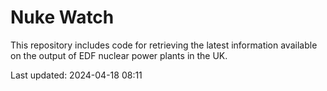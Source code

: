 # Nuke Watch

This repository includes code for retrieving the latest information available on the output of EDF nuclear power plants in the UK.

Last updated: 2024-04-18 08:11